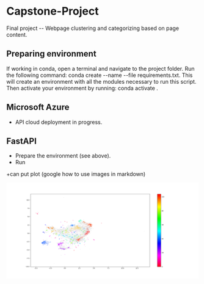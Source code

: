 # Capstone-Project
Final project -- Webpage clustering and categorizing based on page content.

## Preparing environment
If working in conda, open a terminal and navigate to the project folder. Run the following command: conda create --name <your-env-name> --file requirements.txt. This will create an environment with all the modules necessary to run this script. 
Then activate your environment by running: conda activate <your-env-name>.

## Microsoft Azure
+ API cloud deployment in progress.

## FastAPI
+ Prepare the environment (see above).
+ Run 

+can put plot (google how to use images in markdown) 

![img](https://github.com/mmrossi/Capstone-Project/blob/main/Cluster%20example.png?raw=true)
